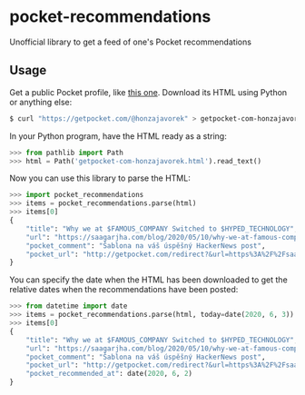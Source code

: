 # pocket-recommendations

Unofficial library to get a feed of one's Pocket recommendations

## Usage

Get a public Pocket profile, like [this one](https://getpocket.com/@honzajavorek). Download its HTML using Python or anything else:

```bash
$ curl "https://getpocket.com/@honzajavorek" > getpocket-com-honzajavorek.html

```

In your Python program, have the HTML ready as a string:

```python
>>> from pathlib import Path
>>> html = Path('getpocket-com-honzajavorek.html').read_text()

```

Now you can use this library to parse the HTML:

```python
>>> import pocket_recommendations
>>> items = pocket_recommendations.parse(html)
>>> items[0]
{
    "title": "Why we at $FAMOUS_COMPANY Switched to $HYPED_TECHNOLOGY",
    "url": "https://saagarjha.com/blog/2020/05/10/why-we-at-famous-company-switched-to-hyped-technology/",
    "pocket_comment": "Šablona na váš úspěšný HackerNews post",
    "pocket_url": "http://getpocket.com/redirect?&url=https%3A%2F%2Fsaagarjha.com%2Fblog%2F2020%2F05%2F10%2Fwhy-we-at-famous-company-switched-to-hyped-technology%2F&h=eff6d8cac22c9b475463d037037b0efdcf44b762c9b0b7913de2104cab5fa67d"
}

```

You can specify the date when the HTML has been downloaded to get the relative dates when the recommendations have been posted:

```python
>>> from datetime import date
>>> items = pocket_recommendations.parse(html, today=date(2020, 6, 3))
>>> items[0]
{
    "title": "Why we at $FAMOUS_COMPANY Switched to $HYPED_TECHNOLOGY",
    "url": "https://saagarjha.com/blog/2020/05/10/why-we-at-famous-company-switched-to-hyped-technology/",
    "pocket_comment": "Šablona na váš úspěšný HackerNews post",
    "pocket_url": "http://getpocket.com/redirect?&url=https%3A%2F%2Fsaagarjha.com%2Fblog%2F2020%2F05%2F10%2Fwhy-we-at-famous-company-switched-to-hyped-technology%2F&h=eff6d8cac22c9b475463d037037b0efdcf44b762c9b0b7913de2104cab5fa67d",
    "pocket_recommended_at": date(2020, 6, 2)
}

```
